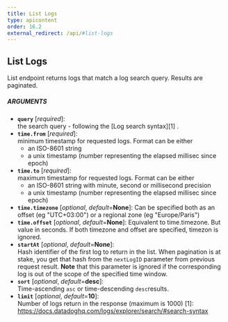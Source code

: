 ```yaml
---
title: List Logs
type: apicontent
order: 16.2
external_redirect: /api/#list-logs
---
```


## List Logs

List endpoint returns logs that match a log search query. Results are paginated.


##### ARGUMENTS

* **`query`** [*required*]:  
    the search query - following the [Log search syntax][1] .
* **`time.from`** [*required*]:  
    minimum timestamp for requested logs. Format can be either
    - an ISO-8601 string
    - a unix timestamp (number representing the elapsed millisec since epoch)
* **`time.to`** [*required*]:  
    maximum timestamp for requested logs. Format can be either
    - an ISO-8601 string with minute, second or millisecond precision 
    - a unix timestamp (number representing the elapsed millisec since epoch)
* **`time.timezone`** [*optional*, *default*=**None**]:
   Can be specified both as an offset (eg "UTC+03:00") or a regional zone (eg "Europe/Paris")
* **`time.offset`** [*optional*, *default*=**None**]:
   Equivalent to time.timezone. But value in seconds.
   If both timezone and offset are specified, timezon is ignored.
* **`startAt`** [*optional*, *default*=**None**]:  
   Hash identifier of the first log to return in the list. 
   When pagination is at stake, you get that hash from the `nextLogID` parameter from previous request result. 
   **Note** that this parameter is ignored if the corresponding log is out of the scope of the specified time window. 
* **`sort`** [*optional*, *default*=**desc**]:  
    Time-ascending `asc` or time-descending `desc`results.
* **`limit`** [*optional*, *default*=**10**]:  
    Number of logs return in the response (maximum is 1000)
[1]: https://docs.datadoghq.com/logs/explorer/search/#search-syntax
